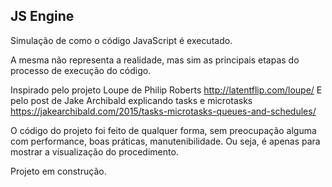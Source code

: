 ## JS Engine

Simulação de como o código JavaScript é executado.

A mesma não representa a realidade, mas sim as principais etapas do processo de execução do código.

Inspirado pelo projeto Loupe de Philip Roberts <http://latentflip.com/loupe/>
E pelo post de Jake Archibald explicando tasks e microtasks <https://jakearchibald.com/2015/tasks-microtasks-queues-and-schedules/>

O código do projeto foi feito de qualquer forma, sem preocupação alguma com performance, boas práticas, manutenibilidade. Ou seja, é apenas para mostrar a visualização do procedimento.

Projeto em construção.